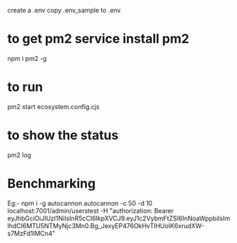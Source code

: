 create a .env
copy .env_sample to .env
# to get pm2 service install pm2 
npm i pm2 -g
# to run 
pm2 start ecosystem.config.cjs

# to show the status 

pm2 log

# Benchmarking

Eg:- 
npm i -g autocannon
autocannon -c 50 -d 10 localhost:7001/admin/userstest -H "authorization: Bearer eyJhbGciOiJIUzI1NiIsInR5cCI6IkpXVCJ9.eyJ1c2VybmFtZSI6InNoaWppbiIsImlhdCI6MTU5NTMyNjc3Mn0.Bg_JexyEP476OkHvTIHUoIK6xrudXW-s7MzFd1IMCn4"

